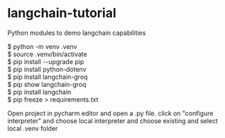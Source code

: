# langchain-tutorial
Python modules to demo langchain capabilities

$ python -m venv .venv  
$ source .venv/bin/activate  
$ pip install --upgrade pip  
$ pip install python-dotenv  
$ pip install langchain-groq  
$ pip show langchain-groq  
$ pip install langchain  
$ pip freeze > requirements.txt  

Open project in pycharm editor and open a .py file. click on
"configure interpreter" and choose local interpreter and choose 
existing and select local .venv folder


